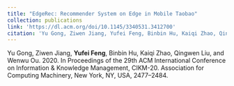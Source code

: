 ```yaml
---
title: "EdgeRec: Recommender System on Edge in Mobile Taobao"
collection: publications
link: 'https://dl.acm.org/doi/10.1145/3340531.3412700'
citation: 'Yu Gong, Ziwen Jiang, Yufei Feng, Binbin Hu, Kaiqi Zhao, Qingwen Liu, and Wenwu Ou. 2020. EdgeRec: Recommender System on Edge in Mobile Taobao. In Proceedings of the 29th ACM International Conference on Information & Knowledge Management, CIKM-20. Association for Computing Machinery, New York, NY, USA, 2477–2484.'
---
```


Yu Gong, Ziwen Jiang, <b>Yufei Feng</b>, Binbin Hu, Kaiqi Zhao, Qingwen Liu, and Wenwu Ou. 2020.
In Proceedings of the 29th ACM International Conference on Information & Knowledge Management, CIKM-20. Association for Computing Machinery, New York, NY, USA, 2477–2484.